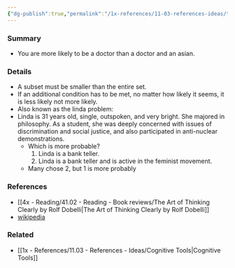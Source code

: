 ```yaml
---
{"dg-publish":true,"permalink":"/1x-references/11-03-references-ideas/the-conjunction-fallacy/"}
---
```



### Summary
- You are more likely to be a doctor than a doctor and an asian.

### Details
- A subset must be smaller than the entire set.
- If an additional condition has to be met, no matter how likely it seems, it is less likely not more likely.
- Also known as the linda problem:
- Linda is 31 years old, single, outspoken, and very bright. She majored in philosophy. As a student, she was deeply concerned with issues of discrimination and social justice, and also participated in anti-nuclear demonstrations.
	- Which is more probable?
		1.  Linda is a bank teller.
		2.  Linda is a bank teller and is active in the feminist movement.
	- Many chose 2, but 1 is more probably

### References
- [[4x - Reading/41.02 - Reading - Book reviews/The Art of Thinking Clearly by Rolf Dobelli\|The Art of Thinking Clearly by Rolf Dobelli]]
- [wikipedia](https://en.wikipedia.org/wiki/Conjunction_fallacy)

### Related
- [[1x - References/11.03 - References - Ideas/Cognitive Tools\|Cognitive Tools]]